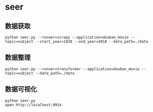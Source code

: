 # seer

## 数据获取

```
python seer.py --runner=scrapy --application=douban_movie --topic=subject --start_year=1938 --end_year=2018 --data_path=./data
```

## 数据整理

```
python seer.py --runner=transformer --application=douban_movie --topic=subject --data_path=./data
```

## 数据可视化

```
python seer.py
open http://localhost:9914
```